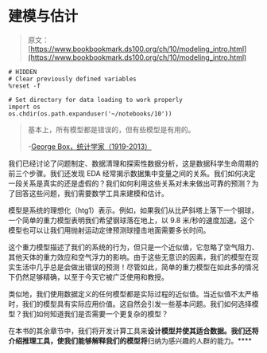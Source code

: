 # 建模与估计

> 原文：[https://www.bookbookmark.ds100.org/ch/10/modeling_intro.html](https://www.bookbookmark.ds100.org/ch/10/modeling_intro.html)

```
# HIDDEN
# Clear previously defined variables
%reset -f

# Set directory for data loading to work properly
import os
os.chdir(os.path.expanduser('~/notebooks/10'))

```

> 基本上，所有模型都是错误的，但有些模型是有用的。
> 
> -[George Box，统计学家（1919-2013）](https://www.wikiwand.com/en/George_E._P._Box)

我们已经讨论了问题制定、数据清理和探索性数据分析，这是数据科学生命周期的前三个步骤。我们还发现 EDA 经常揭示数据集中变量之间的关系。我们如何决定一段关系是真实的还是虚假的？我们如何利用这些关系对未来做出可靠的预测？为了回答这些问题，我们需要数学工具来建模和估计。

模型是系统的理想化（htg1）表示。例如，如果我们从比萨斜塔上落下一个钢球，一个简单的重力模型表明我们希望钢球落在地上，以 9.8 米/秒的速度加速。这个模型也可以让我们用抛射运动定律预测球撞击地面需要多长时间。

这个重力模型描述了我们的系统的行为，但只是一个近似值，它忽略了空气阻力、其他天体的重力效应和空气浮力的影响。由于这些无意识的因素，我们的模型在现实生活中几乎总是会做出错误的预测！尽管如此，简单的重力模型在如此多的情况下仍然足够精确，以至于今天它被广泛使用和教授。

类似地，我们使用数据定义的任何模型都是实际过程的近似值。当近似值不太严格时，我们的模型具有实际应用价值。这自然会引发一些基本问题。我们如何选择模型？我们如何知道我们是否需要一个更复杂的模型？

在本书的其余章节中，我们将开发计算工具来**设计模型并使其适合数据。我们还将介绍推理工具，使我们能够解释我们的模型将**归纳为感兴趣的人群的能力。****